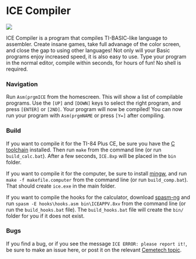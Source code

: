 # ICE Compiler
![](http://i.imgur.com/yLPnSG7.png)

ICE Compiler is a program that compiles TI-BASIC-like language to assembler. Create insane games, take full advanage of the color screen, and close the gap to using other languages! Not only will your Basic programs enjoy increased speed, it is also easy to use. Type your program in the normal editor, compile within seconds, for hours of fun! No shell is required.

### Navigation
Run `Asm(prgmICE` from the homescreen. This will show a list of compilable programs. Use the `[UP]` and `[DOWN]` keys to select the right program, and press `[ENTER]` or `[2ND]`. Your program will now be compiled!  You can now run your program with `Asm(prgmNAME` or press `[Y=]` after compiling.

### Build
If you want to compile it for the TI-84 Plus CE, be sure you have the [C toolchain](http://tiny.cc/clibs) installed. Then run `make` from the command line (or run `build_calc.bat`). After a few seconds, `ICE.8xp` will be placed in the `bin` folder.

If you want to compile it for the computer, be sure to install [mingw](https://sourceforge.net/projects/mingw/files/), and run `make -f makefile.computer` from the command line (or run `build_comp.bat`). That should create `ice.exe` in the main folder.

If you want to compile the hooks for the calculator, download [spasm-ng](https://github.com/alberthdev/spasm-ng/releases) and run `spasm -E hooks\hooks.asm bin\ICEAPPV.8xv` from the command line (or run the `build_hooks.bat` file). The `build_hooks.bat` file will create the `bin/` folder for you if it does not exist.

### Bugs
If you find a bug, or if you see the message `ICE ERROR: please report it!`, be sure to make an issue here, or post it on the relevant [Cemetech topic](https://www.cemetech.net/forum/viewtopic.php?t=12616).
